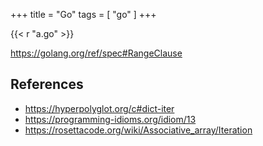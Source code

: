 +++
title = "Go"
tags = [ "go" ]
+++

{{< r "a.go" >}}

<https://golang.org/ref/spec#RangeClause>

## References

- <https://hyperpolyglot.org/c#dict-iter>
- <https://programming-idioms.org/idiom/13>
- <https://rosettacode.org/wiki/Associative_array/Iteration>
